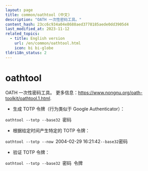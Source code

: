 ```yaml
---
layout: page
title: common/oathtool (中文)
description: "OATH 一次性密码工具。"
content_hash: 23cc6c934a04e8688aed3778185aede0dd3905d4
last_modified_at: 2023-11-12
related_topics:
  - title: English version
    url: /en/common/oathtool.html
    icon: bi bi-globe
tldri18n_status: 2
---
```

# oathtool

OATH 一次性密码工具。
更多信息：<https://www.nongnu.org/oath-toolkit/oathtool.1.html>.

- 生成 TOTP 令牌（行为类似于 Google Authenticator）：

`oathtool --totp --base32 `<span class="tldr-var badge badge-pill bg-dark-lm bg-white-dm text-white-lm text-dark-dm font-weight-bold">密码</span>

- 根据给定时间产生特定的 TOTP 令牌：

`oathtool --totp --now `<span class="tldr-var badge badge-pill bg-dark-lm bg-white-dm text-white-lm text-dark-dm font-weight-bold">2004-02-29 16:21:42</span>` --base32 `<span class="tldr-var badge badge-pill bg-dark-lm bg-white-dm text-white-lm text-dark-dm font-weight-bold">密码</span>

- 验证 TOTP 令牌：

`oathtool --totp --base32 `<span class="tldr-var badge badge-pill bg-dark-lm bg-white-dm text-white-lm text-dark-dm font-weight-bold">密码</span>` `<span class="tldr-var badge badge-pill bg-dark-lm bg-white-dm text-white-lm text-dark-dm font-weight-bold">令牌</span>
